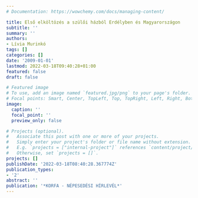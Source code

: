```yaml
---
# Documentation: https://wowchemy.com/docs/managing-content/

title: Első elköltözés a szülői házból Erdélyben és Magyarországon
subtitle: ''
summary: ''
authors:
- Lívia Murinkó
tags: []
categories: []
date: '2009-01-01'
lastmod: 2022-03-18T09:40:28+01:00
featured: false
draft: false

# Featured image
# To use, add an image named `featured.jpg/png` to your page's folder.
# Focal points: Smart, Center, TopLeft, Top, TopRight, Left, Right, BottomLeft, Bottom, BottomRight.
image:
  caption: ''
  focal_point: ''
  preview_only: false

# Projects (optional).
#   Associate this post with one or more of your projects.
#   Simply enter your project's folder or file name without extension.
#   E.g. `projects = ["internal-project"]` references `content/project/deep-learning/index.md`.
#   Otherwise, set `projects = []`.
projects: []
publishDate: '2022-03-18T08:40:28.367774Z'
publication_types:
- '2'
abstract: ''
publication: '*KORFA - NÉPESEDÉSI HÍRLEVÉL*'
---
```

